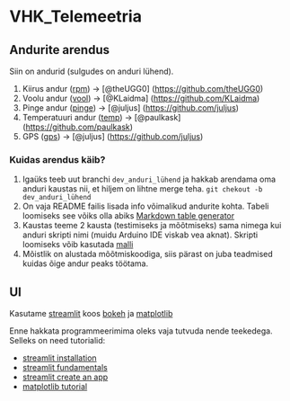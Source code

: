# VHK_Telemeetria

## Andurite arendus
Siin on andurid (sulgudes on anduri lühend).
1. Kiirus andur ([rpm](/andurid/1.rpm/README.md)) -> [@theUGG0] (https://github.com/theUGG0)
2. Voolu andur ([vool](/andurid/2.vool/README.md)) -> [@KLaidma] (https://github.com/KLaidma)
3. Pinge andur ([pinge](/andurid/3.pinge/README.md)) -> [@juljus] (https://github.com/juljus)
4. Temperatuuri andur ([temp](/andurid/4.temp/README.md)) -> [@paulkask] (https://github.com/paulkask)
5. GPS ([gps](/andurid/5.gps/README.md)) -> [@juljus] (https://github.com/juljus)

### Kuidas arendus käib?
1. Igaüks teeb uut branchi `dev_anduri_lühend` ja hakkab arendama oma anduri kaustas nii, et hiljem on lihtne merge teha. `git chekout -b dev_anduri_lühend`
2. On vaja README failis lisada info võimalikud andurite kohta. Tabeli loomiseks see võiks olla abiks [Markdown table generator](https://www.tablesgenerator.com/markdown_tables)
3. Kaustas teeme 2 kausta (testimiseks ja mõõtmiseks) sama nimega kui anduri skripti nimi (muidu Arduino IDE viskab vea aknat). Skripti loomiseks võib kasutada [malli](/mallid/arduinoSkriptMall/arduinoSkriptMall.ino) 
4. Mõistlik on alustada mõõtmiskoodiga, siis pärast on juba teadmised kuidas õige andur peaks töötama.

## UI
Kasutame [streamlit](https://streamlit.io) koos [bokeh](https://bokeh.org) ja [matplotlib](https://matplotlib.org)

Enne hakkata programmeerimima oleks vaja tutvuda nende teekedega. Selleks on need tutorialid:
- [streamlit installation](https://docs.streamlit.io/get-started/installation)
- [streamlit fundamentals](https://docs.streamlit.io/get-started/fundamentals/main-concepts)
- [streamlit create an app](https://docs.streamlit.io/get-started/tutorials/create-an-app)
- [matplotlib tutorial](https://matplotlib.org/stable/tutorials/pyplot.html#sphx-glr-tutorials-pyplot-py)